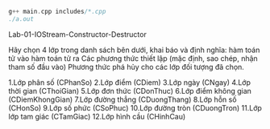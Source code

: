 ```cpp
g++ main.cpp includes/*.cpp
./a.out
```

Lab-01-IOStream-Constructor-Destructor

Hãy chọn 4 lớp trong danh sách bên dưới, khai báo và định nghĩa:
    hàm toán tử vào 
    hàm toán tử ra
    Các phương thức thiết lập (mặc định, sao chép, nhận tham số đầu vào)
    Phương thức phá hủy
cho các lớp đối tượng đã chọn.

1.Lớp phân số (CPhanSo)
2.Lớp điểm (CDiem)
3.Lớp ngày (CNgay)
4.Lớp thời gian (CThoiGian)
5.Lớp đơn thức (CDonThuc)
6.Lớp điểm không gian (CDiemKhongGian)
7.Lớp đường thẳng (CDuongThang)
8.Lớp hỗn số (CHonSo)
9.Lớp số phức (CSoPhuc)
10.Lớp đường tròn (CDuongTron)
11.Lớp lớp tam giác (CTamGiac)
12.Lớp hình cầu (CHinhCau)